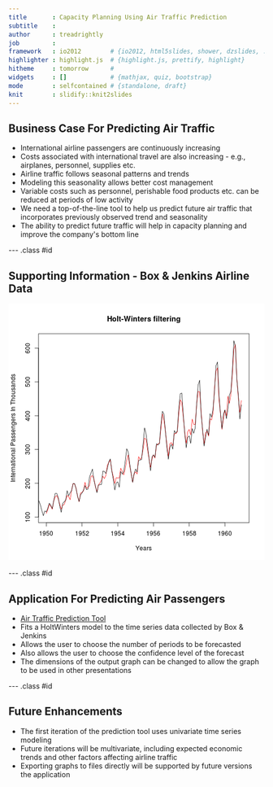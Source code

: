 ```yaml
---
title       : Capacity Planning Using Air Traffic Prediction
subtitle    : 
author      : treadrightly
job         : 
framework   : io2012        # {io2012, html5slides, shower, dzslides, ...}
highlighter : highlight.js  # {highlight.js, prettify, highlight}
hitheme     : tomorrow      # 
widgets     : []            # {mathjax, quiz, bootstrap}
mode        : selfcontained # {standalone, draft}
knit        : slidify::knit2slides
---
```


## Business Case For Predicting Air Traffic

* International airline passengers are continuously increasing
* Costs associated with international travel are also increasing - e.g., airplanes, personnel, supplies etc.
* Airline traffic follows seasonal patterns and trends
* Modeling this seasonality allows better cost management
* Variable costs such as personnel, perishable food products etc. can be reduced at periods of low activity
* We need a top-of-the-line tool to help us predict future air traffic that incorporates previously observed trend and seasonality
* The ability to predict future traffic will help in capacity planning and improve the company's bottom line

--- .class #id 

## Supporting Information - Box & Jenkins Airline Data

![plot of chunk unnamed-chunk-1](assets/fig/unnamed-chunk-1-1.png) 

--- .class #id

## Application For Predicting Air Passengers

* [Air Traffic Prediction Tool](https://treadrightly.shinyapps.io/assignment_01)
* Fits a HoltWinters model to the time series data collected by Box & Jenkins
* Allows the user to choose the number of periods to be forecasted
* Also allows the user to choose the confidence level of the forecast
* The dimensions of the output graph can be changed to allow the graph to be used in other presentations

--- .class #id

## Future Enhancements

* The first iteration of the prediction tool uses univariate time series modeling
* Future iterations will be multivariate, including expected economic trends and other factors affecting airline traffic
* Exporting graphs to files directly will be supported by future versions the application
